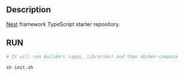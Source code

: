 

## Description

[Nest](https://github.com/nestjs/nest) framework TypeScript starter repository.


## RUN

```bash
# It will run builders (apps, libraries) and then docker-compose

sh init.sh

```

